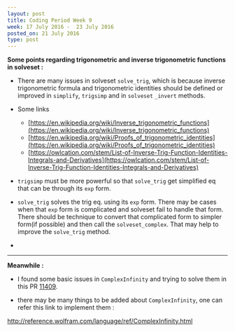 ```yaml
---
layout: post
title: Coding Period Week 9
week: 17 July 2016 -  23 July 2016
posted_on: 21 July 2016
type: post
---
```


**Some points regarding trigonometric and inverse trigonometric functions in solveset :**

* There are many issues in solveset `solve_trig`, which is because inverse trigonometric formula and trigonometric identities should be defined or improved
in `simplify`, `trigsimp` and in `solveset` `_invert` methods.

* Some links

    *  [https://en.wikipedia.org/wiki/Inverse_trigonometric_functions](https://en.wikipedia.org/wiki/Inverse_trigonometric_functions)
    *  [https://en.wikipedia.org/wiki/Proofs_of_trigonometric_identities](https://en.wikipedia.org/wiki/Proofs_of_trigonometric_identities)
    * [https://owlcation.com/stem/List-of-Inverse-Trig-Function-Identities-Integrals-and-Derivatives](https://owlcation.com/stem/List-of-Inverse-Trig-Function-Identities-Integrals-and-Derivatives)

* `trigsimp` must be more powerful so that `solve_trig` get simplified eq that can be through its `exp` form.

* `solve_trig` solves the trig eq. using its `exp` form. There may be cases when that `exp` form is complicated and solveset fail to handle that form.
There should be technique to convert that complicated form to simpler form(if possible) and then call the `solveset_complex`. That may help to improve the `solve_trig` method.

* 
--------------------------------------------------------------------------------

**Meanwhile :**

* I found some basic issues in `ComplexInfinity` and trying to solve them in this PR [11409](https://github.com/sympy/sympy/pull/11409).

* there may be many things to be added about `ComplexInfinity`, one can refer this link to implement them :

http://reference.wolfram.com/language/ref/ComplexInfinity.html
